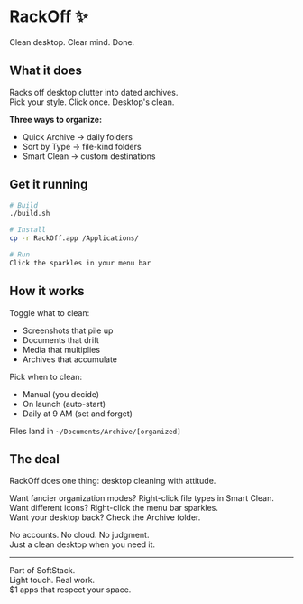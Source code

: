 # RackOff ✨

Clean desktop. Clear mind. Done.

## What it does

Racks off desktop clutter into dated archives.  
Pick your style. Click once. Desktop's clean.

**Three ways to organize:**
- Quick Archive → daily folders
- Sort by Type → file-kind folders  
- Smart Clean → custom destinations

## Get it running

```bash
# Build
./build.sh

# Install
cp -r RackOff.app /Applications/

# Run
Click the sparkles in your menu bar
```

## How it works

Toggle what to clean:
- Screenshots that pile up
- Documents that drift
- Media that multiplies
- Archives that accumulate

Pick when to clean:
- Manual (you decide)
- On launch (auto-start)
- Daily at 9 AM (set and forget)

Files land in `~/Documents/Archive/[organized]`

## The deal

RackOff does one thing: desktop cleaning with attitude.

Want fancier organization modes? Right-click file types in Smart Clean.  
Want different icons? Right-click the menu bar sparkles.  
Want your desktop back? Check the Archive folder.

No accounts. No cloud. No judgment.  
Just a clean desktop when you need it.

---

Part of SoftStack.  
Light touch. Real work.  
$1 apps that respect your space.